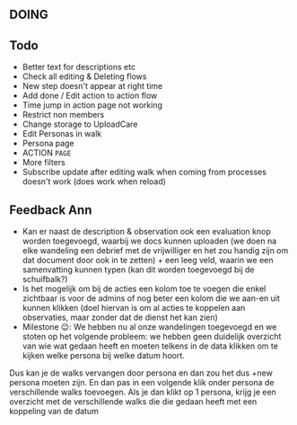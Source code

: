 ## DOING



## Todo
- Better text for descriptions etc
- Check all editing & Deleting flows
- New step doesn't appear at right time
- Add done / Edit action to action flow
- Time jump in action page not working
- Restrict non members
- Change storage to UploadCare
- Edit Personas in walk
- Persona page
- ACTION `PAGE`
- More filters
- Subscribe update after editing walk when coming from processes doesn't work (does work when reload)

## Feedback Ann
- Kan er naast de description & observation ook een evaluation knop worden toegevoegd, waarbij we docs kunnen uploaden (we doen na elke wandeling een debrief met de vrijwilliger en het zou handig zijn om dat document door ook in te zetten) + een leeg veld, waarin we een samenvatting kunnen typen (kan dit worden toegevoegd bij de schuifbalk?)
- Is het mogelijk om bij de acties een kolom toe te voegen die enkel zichtbaar is voor de admins of nog beter een kolom die we aan-en uit kunnen klikken (doel hiervan is om al acties te koppelen aan observaties, maar zonder dat de dienst het kan zien)
- Milestone 😉: We hebben nu al onze wandelingen toegevoegd en we stoten op het volgende probleem: we hebben geen duidelijk overzicht van wie wat gedaan heeft en moeten telkens in de data klikken om te kijken welke persona bij welke datum hoort.

Dus kan je de walks vervangen door persona en dan zou het dus +new persona moeten zijn. En dan pas in een volgende klik onder persona de verschillende walks toevoegen. Als je dan klikt op 1 persona, krijg je een overzicht met de verschillende walks die die gedaan heeft met een koppeling van de datum


